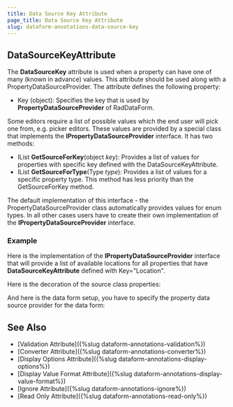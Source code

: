 ```yaml
---
title: Data Source Key Attribute
page_title: Data Source Key Attribute
slug: dataform-annotations-data-source-key
---
```


## DataSourceKeyAttribute

The **DataSourceKey** attribute is used when a property can have one of many (known in advance) values. This attribute should be used along with a PropertyDataSourceProvider. The attribute defines the following property:

- Key (object): Specifies the key that is used by **PropertyDataSourceProvider** of RadDataForm.

Some editors require a list of possible values which the end user will pick one from, e.g. picker editors. These values are provided by a special class that implements the **IPropertyDataSourceProvider** interface. It has two methods:

-  IList **GetSourceForKey**(object *key*): Provides a list of values for properties with specific key defined with the DataSourceKeyAttribute. 
-  IList **GetSourceForType**(Type *type*): Provides a list of values for a specific property type. This method has less priority than the GetSourceForKey method. 

The default implementation of this interface - the PropertyDataSourceProvider class automatically provides values for enum types. In all other cases users have to create their own implementation of the **IPropertyDataSourceProvider** interface.

### Example

Here is the implementation of the **IPropertyDataSourceProvider** interface that will provide a list of available locations for all properties that have **DataSourceKeyAttribute** defined with Key="Location".

<snippet id='dataform-dataannotations-datasourcekey-locationprovider'/>

Here is the decoration of the source class properties:

<snippet id='dataform-dataannotations-datasourcekey-source'/>
 
And here is the data form setup, you have to specify the property data source provider for the data form:

<snippet id='dataform-dataannotations-datasourcekey-form'/>
			
## See Also
- [Validation Attribute]({%slug dataform-annotations-validation%})
- [Converter Attribute]({%slug dataform-annotations-converter%})
- [Display Options Attribute]({%slug dataform-annotations-display-options%})
- [Display Value Format Attribute]({%slug dataform-annotations-display-value-format%})
- [Ignore Attribute]({%slug dataform-annotations-ignore%})
- [Read Only Attribute]({%slug dataform-annotations-read-only%})